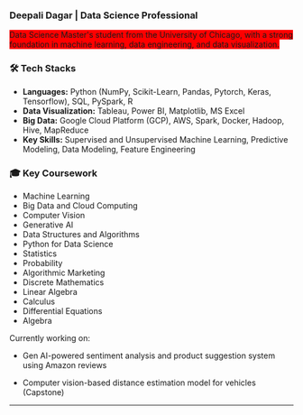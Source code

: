 ### Deepali Dagar | Data Science Professional&nbsp;

<span style="background-color: #FF0000;">Data Science Master's student from the University of Chicago, with a strong foundation in machine learning, data engineering, and data visualization.</span>

### 🛠️ Tech Stacks

* **Languages:** Python (NumPy, Scikit-Learn, Pandas, Pytorch, Keras, Tensorflow), SQL, PySpark, R
* **Data Visualization:** Tableau, Power BI, Matplotlib, MS Excel
* **Big Data:** Google Cloud Platform (GCP), AWS, Spark, Docker, Hadoop, Hive, MapReduce
* **Key Skills:** Supervised and Unsupervised Machine Learning, Predictive Modeling, Data Modeling, Feature Engineering

### 🎓 Key Coursework

* Machine Learning
* Big Data and Cloud Computing
* Computer Vision
* Generative AI
* Data Structures and Algorithms
* Python for Data Science
* Statistics
* Probability
* Algorithmic Marketing
* Discrete Mathematics
* Linear Algebra
* Calculus
* Differential Equations
* Algebra

Currently working on: 
* Gen AI-powered sentiment analysis and product suggestion system using Amazon reviews

* Computer vision-based distance estimation model for vehicles (Capstone)


---

